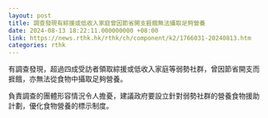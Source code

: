 ```yaml
---
layout: post
title: 調查發現有綜援或低收入家庭曾因節省開支捱餓無法攝取足夠營養
date: 2024-08-13 18:22:11.000000000 +08:00
link: https://news.rthk.hk/rthk/ch/component/k2/1766031-20240813.htm
categories: rthk
---
```


有調查發現，超過四成受訪者領取綜援或低收入家庭等弱勢社群，曾因節省開支而捱餓，亦無法從食物中攝取足夠營養。

負責調查的團體形容情況令人擔憂，建議政府要設立針對弱勢社群的營養食物援助計劃，優化食物營養的標示制度。
